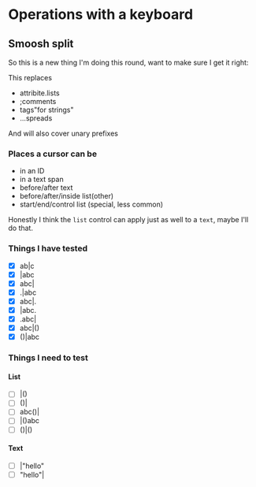 
# Operations with a keyboard

## Smoosh split

So this is a new thing I'm doing this round, want to make sure I get it right:

This replaces
- attribite.lists
- ;comments
- tags"for strings"
- ...spreads

And will also cover unary prefixes

### Places a cursor can be

- in an ID
- in a text span
- before/after text
- before/after/inside list(other)
- start/end/control list (special, less common)

Honestly I think the `list` control can apply just as well to a `text`, maybe I'll do that.

### Things I have tested

- [x] ab|c
- [x] |abc
- [x] abc|
- [x] .|abc
- [x] abc|.
- [x] |abc.
- [x] .abc|
- [x] abc|()
- [x] ()|abc

### Things I need to test

#### List

- [ ] |()
- [ ] ()|
- [ ] abc()|
- [ ] |()abc
- [ ] ()|()

#### Text

- [ ] |"hello"
- [ ] "hello"|
